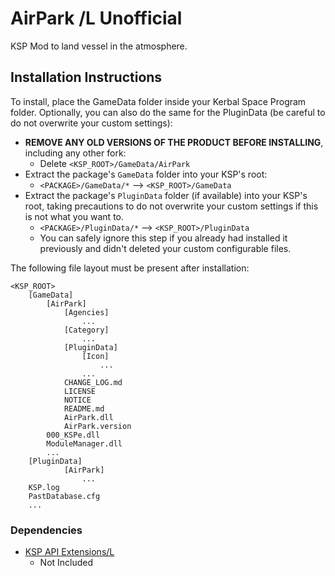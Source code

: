 # AirPark /L Unofficial

KSP Mod to land vessel in the atmosphere.


## Installation Instructions

To install, place the GameData folder inside your Kerbal Space Program folder. Optionally, you can also do the same for the PluginData (be careful to do not overwrite your custom settings):

* **REMOVE ANY OLD VERSIONS OF THE PRODUCT BEFORE INSTALLING**, including any other fork:
	+ Delete `<KSP_ROOT>/GameData/AirPark `
* Extract the package's `GameData` folder into your KSP's root:
	+ `<PACKAGE>/GameData/*` --> `<KSP_ROOT>/GameData`
* Extract the package's `PluginData` folder (if available) into your KSP's root, taking precautions to do not overwrite your custom settings if this is not what you want to.
	+ `<PACKAGE>/PluginData/*` --> `<KSP_ROOT>/PluginData`
	+ You can safely ignore this step if you already had installed it previously and didn't deleted your custom configurable files.

The following file layout must be present after installation:

```
<KSP_ROOT>
	[GameData]
		[AirPark]
			[Agencies]
				...
			[Category]
				...
			[PluginData]
				[Icon]
					...
				...
			CHANGE_LOG.md
			LICENSE
			NOTICE
			README.md
			AirPark.dll
			AirPark.version
		000_KSPe.dll
		ModuleManager.dll
		...
	[PluginData]
			[AirPark]
				...
	KSP.log
	PastDatabase.cfg
	...
```


### Dependencies

* [KSP API Extensions/L](https://github.com/net-lisias-ksp/KSPAPIExtensions)
	+ Not Included
